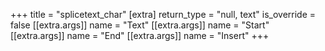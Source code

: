 +++
title = "splicetext_char"
[extra]
return_type = "null, text"
is_override = false
[[extra.args]]
name = "Text"
[[extra.args]]
name = "Start"
[[extra.args]]
name = "End"
[[extra.args]]
name = "Insert"
+++